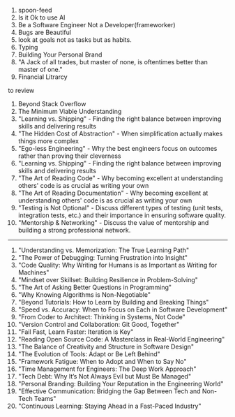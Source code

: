 1. spoon-feed
2. Is it Ok to use AI
3. Be a Software Engineer Not a Developer(frameworker)
4. Bugs are Beautiful
5. look at goals not as tasks but as habits.
6. Typing 
7. Building Your Personal Brand
8. "A Jack of all trades, but master of none, is oftentimes better than master of one."
9. Financial Litrarcy

to review
1. Beyond Stack Overflow
2. The Minimum Viable Understanding
3. "Learning vs. Shipping" - Finding the right balance between improving skills and delivering results
4. "The Hidden Cost of Abstraction" - When simplification actually makes things more complex
5. "Ego-less Engineering" - Why the best engineers focus on outcomes rather than proving their cleverness
6. "Learning vs. Shipping" - Finding the right balance between improving skills and delivering results
7. "The Art of Reading Code" - Why becoming excellent at understanding others' code is as crucial as writing your own
8. "The Art of Reading Documentation" - Why becoming excellent at understanding others' code is as crucial as writing your own
9. "Testing is Not Optional" - Discuss different types of testing (unit tests, integration tests, etc.) and their importance in ensuring software quality.
10. "Mentorship & Networking" - Discuss the value of mentorship and building a strong professional network.



---
1. "Understanding vs. Memorization: The True Learning Path"
2. "The Power of Debugging: Turning Frustration into Insight"
3. "Code Quality: Why Writing for Humans is as Important as Writing for Machines"
4. "Mindset over Skillset: Building Resilience in Problem-Solving"
5. "The Art of Asking Better Questions in Programming"
6. "Why Knowing Algorithms is Non-Negotiable"
7. "Beyond Tutorials: How to Learn by Building and Breaking Things"
8. "Speed vs. Accuracy: When to Focus on Each in Software Development"
9. "From Coder to Architect: Thinking in Systems, Not Code"
10. "Version Control and Collaboration: Git Good, Together"
11. "Fail Fast, Learn Faster: Iteration is Key"
12. "Reading Open Source Code: A Masterclass in Real-World Engineering"
13. "The Balance of Creativity and Structure in Software Design"
14. "The Evolution of Tools: Adapt or Be Left Behind"
15. "Framework Fatigue: When to Adopt and When to Say No"
16. "Time Management for Engineers: The Deep Work Approach"
17. "Tech Debt: Why It’s Not Always Evil but Must Be Managed"
18. "Personal Branding: Building Your Reputation in the Engineering World"
19. "Effective Communication: Bridging the Gap Between Tech and Non-Tech Teams"
20. "Continuous Learning: Staying Ahead in a Fast-Paced Industry"